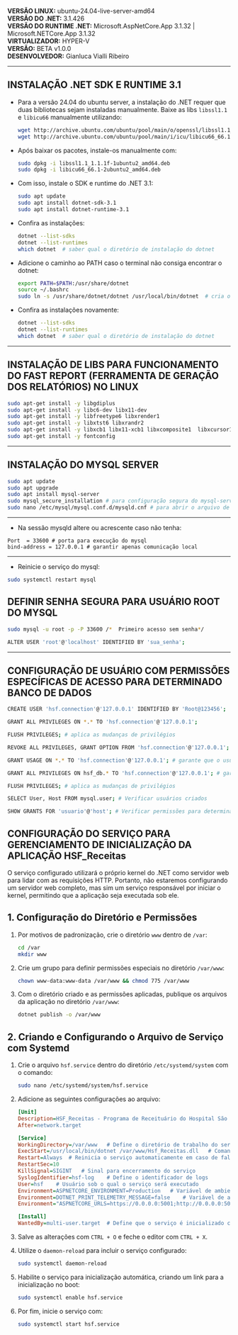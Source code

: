**VERSÃO LINUX:** ubuntu-24.04-live-server-amd64  
**VERSÃO DO .NET:** 3.1.426  
**VERSÃO DO RUNTIME .NET:** Microsoft.AspNetCore.App 3.1.32 | Microsoft.NETCore.App 3.1.32  
**VIRTUALIZADOR:** HYPER-V  
**VERSÃO:** BETA v1.0.0  
**DESENVOLVEDOR:** Gianluca Vialli Ribeiro

---

## INSTALAÇÃO .NET SDK E RUNTIME 3.1

- Para a versão 24.04 do ubuntu server, a instalação do .NET requer que duas bibliotecas sejam instaladas manualmente. Baixe as libs `libssl1.1` e `libicu66` manualmente utilizando:

    ```bash
    wget http://archive.ubuntu.com/ubuntu/pool/main/o/openssl/libssl1.1_1.1.1f-1ubuntu2_amd64.deb
    wget http://archive.ubuntu.com/ubuntu/pool/main/i/icu/libicu66_66.1-2ubuntu2_amd64.deb
    ```

- Após baixar os pacotes, instale-os manualmente com:

    ```bash
    sudo dpkg -i libssl1.1_1.1.1f-1ubuntu2_amd64.deb
    sudo dpkg -i libicu66_66.1-2ubuntu2_amd64.deb
    ```

- Com isso, instale o SDK e runtime do .NET 3.1:

    ```bash
    sudo apt update
    sudo apt install dotnet-sdk-3.1
    sudo apt install dotnet-runtime-3.1
    ```

- Confira as instalações:

    ```bash
    dotnet --list-sdks
    dotnet --list-runtimes
    which dotnet  # saber qual o diretório de instalação do dotnet
    ```

- Adicione o caminho ao PATH caso o terminal não consiga encontrar o dotnet:

    ```bash
    export PATH=$PATH:/usr/share/dotnet
    source ~/.bashrc
    sudo ln -s /usr/share/dotnet/dotnet /usr/local/bin/dotnet  # cria o link direto para o uso da ferramenta dotnet
    ```

- Confira as instalações novamente:

    ```bash
    dotnet --list-sdks
    dotnet --list-runtimes
    which dotnet  # saber qual o diretório de instalação do dotnet
    ```

---

## INSTALAÇÃO DE LIBS PARA FUNCIONAMENTO DO FAST REPORT (FERRAMENTA DE GERAÇÃO DOS RELATÓRIOS) NO LINUX

```bash
sudo apt-get install -y libgdiplus
sudo apt-get install -y libc6-dev libx11-dev
sudo apt-get install -y libfreetype6 libxrender1
sudo apt-get install -y libxtst6 libxrandr2
sudo apt-get install -y libxcb1 libx11-xcb1 libxcomposite1  libxcursor1
sudo apt-get install -y fontconfig
```

---

## INSTALAÇÃO DO MYSQL SERVER

```bash
sudo apt update
sudo apt upgrade
sudo apt install mysql-server
sudo mysql_secure_installation # para configuração segura do mysql-server
sudo nano /etc/mysql/mysql.conf.d/mysqld.cnf # para abrir o arquivo de configurações do mysql-server
```
---

- Na sessão mysqld altere ou acrescente caso não tenha:

```plaintext
Port  = 33600 # porta para execução do mysql
bind-address = 127.0.0.1 # garantir apenas comunicação local
```
---

- Reinicie o serviço do mysql:

```bash
sudo systemctl restart mysql
```

## DEFINIR SENHA SEGURA PARA USUÁRIO ROOT DO MYSQL

```bash
sudo mysql -u root -p -P 33600 /*  Primeiro acesso sem senha*/
```

```bash
ALTER USER 'root'@'localhost' IDENTIFIED BY 'sua_senha';
```

---

## CONFIGURAÇÃO DE USUÁRIO COM PERMISSÕES ESPECÍFICAS DE ACESSO PARA DETERMINADO BANCO DE DADOS

```bash
CREATE USER 'hsf.connection'@'127.0.0.1' IDENTIFIED BY 'Root@123456';
```

```bash
GRANT ALL PRIVILEGES ON *.* TO 'hsf.connection'@'127.0.0.1';
```

```bash
FLUSH PRIVILEGES; # aplica as mudanças de privilégios
```

```bash
REVOKE ALL PRIVILEGES, GRANT OPTION FROM 'hsf.connection'@'127.0.0.1'; # Revoga todos os privilégios deste usuário para que possamos configurar sua permissão apenas para o banco que irá acessar
```

```bash
GRANT USAGE ON *.* TO 'hsf.connection'@'127.0.0.1'; # garante que o usuário tenha permissão para acessar o mysql já que todos os privilégios foram revogados
```

```bash
GRANT ALL PRIVILEGES ON hsf_db.* TO 'hsf.connection'@'127.0.0.1'; # garante as permissões necessárias para o usuário dentro de um banco específico
```

```bash
FLUSH PRIVILEGES; # aplica as mudanças de privilégios
```

```bash
SELECT User, Host FROM mysql.user; # Verificar usuários criados
```

```bash
SHOW GRANTS FOR 'usuario'@'host'; # Verificar permissões para determinado usuário
```

## CONFIGURAÇÃO DO SERVIÇO PARA GERENCIAMENTO DE INICIALIZAÇÃO DA APLICAÇÃO HSF_Receitas

O serviço configurado utilizará o próprio kernel do .NET como servidor web para lidar com as requisições HTTP. Portanto, não estaremos configurando um servidor web completo, mas sim um serviço responsável por iniciar o kernel, permitindo que a aplicação seja executada sob ele.

## 1. Configuração do Diretório e Permissões

1. Por motivos de padronização, crie o diretório `www` dentro de `/var`:
    ```bash
    cd /var
    mkdir www
    ```

2. Crie um grupo para definir permissões especiais no diretório `/var/www`:
    ```bash
    chown www-data:www-data /var/www && chmod 775 /var/www
    ```

3. Com o diretório criado e as permissões aplicadas, publique os arquivos da aplicação no diretório `/var/www`:
    ```bash
    dotnet publish -o /var/www
    ```

## 2. Criando e Configurando o Arquivo de Serviço com Systemd

1. Crie o arquivo `hsf.service` dentro do diretório `/etc/systemd/system` com o comando:
    ```bash
    sudo nano /etc/systemd/system/hsf.service
    ```

2. Adicione as seguintes configurações ao arquivo:

    ```ini
    [Unit]
    Description=HSF_Receitas - Programa de Receituário do Hospital São Francisco de Três Marias              
    After=network.target

    [Service]
    WorkingDirectory=/var/www   # Define o diretório de trabalho do serviço
    ExecStart=/usr/local/bin/dotnet /var/www/Hsf_Receitas.dll   # Comando de inicialização da aplicação
    Restart=Always  # Reinicia o serviço automaticamente em caso de falha
    RestartSec=10
    KillSignal=SIGINT   # Sinal para encerramento do serviço
    SyslogIdentifier=hsf-log    # Define o identificador de logs
    User=hsf    # Usuário sob o qual o serviço será executado
    Environment=ASPNETCORE_ENVIRONMENT=Production   # Variável de ambiente
    Environment=DOTNET_PRINT_TELEMETRY_MESSAGE=false    # Variável de ambiente
    Environment="ASPNETCORE_URLS=https://0.0.0.0:5001;http://0.0.0.0:5000"  # Variável de ambiente

    [Install]
    WantedBy=multi-user.target  # Define que o serviço é inicializado com o sistema operacional
    ```

3. Salve as alterações com `CTRL + O` e feche o editor com `CTRL + X`.

4. Utilize o `daemon-reload` para incluir o serviço configurado:
    ```bash
    sudo systemctl daemon-reload
    ```

5. Habilite o serviço para inicialização automática, criando um link para a inicialização no boot:
    ```bash
    sudo systemctl enable hsf.service
    ```

6. Por fim, inicie o serviço com:
    ```bash
    sudo systemctl start hsf.service
    ```